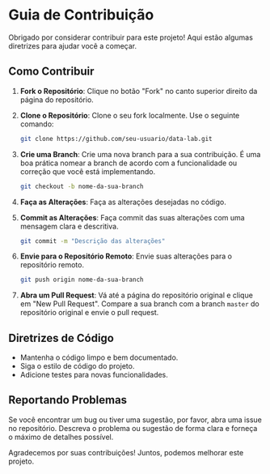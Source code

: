 # Guia de Contribuição

Obrigado por considerar contribuir para este projeto! Aqui estão algumas diretrizes para ajudar você a começar.

## Como Contribuir

1. **Fork o Repositório**: Clique no botão "Fork" no canto superior direito da página do repositório.

2. **Clone o Repositório**: Clone o seu fork localmente. Use o seguinte comando:
   ```bash
   git clone https://github.com/seu-usuario/data-lab.git
   ```

3. **Crie uma Branch**: Crie uma nova branch para a sua contribuição. É uma boa prática nomear a branch de acordo com a funcionalidade ou correção que você está implementando.
   ```bash
   git checkout -b nome-da-sua-branch
   ```

4. **Faça as Alterações**: Faça as alterações desejadas no código.

5. **Commit as Alterações**: Faça commit das suas alterações com uma mensagem clara e descritiva.
   ```bash
   git commit -m "Descrição das alterações"
   ```

6. **Envie para o Repositório Remoto**: Envie suas alterações para o repositório remoto.
   ```bash
   git push origin nome-da-sua-branch
   ```

7. **Abra um Pull Request**: Vá até a página do repositório original e clique em "New Pull Request". Compare a sua branch com a branch `master` do repositório original e envie o pull request.

## Diretrizes de Código

- Mantenha o código limpo e bem documentado.
- Siga o estilo de código do projeto.
- Adicione testes para novas funcionalidades.

## Reportando Problemas

Se você encontrar um bug ou tiver uma sugestão, por favor, abra uma issue no repositório. Descreva o problema ou sugestão de forma clara e forneça o máximo de detalhes possível.

Agradecemos por suas contribuições! Juntos, podemos melhorar este projeto.
